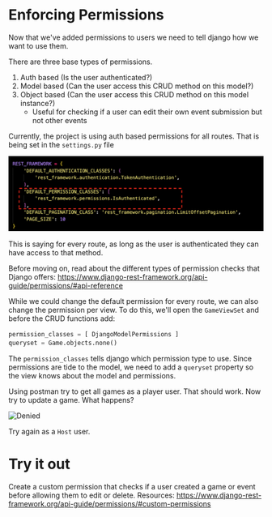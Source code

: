 # Enforcing Permissions
Now that we've added permissions to users we need to tell django how we want to use them.

There are three base types of permissions. 
1. Auth based (Is the user authenticated?)
2. Model based (Can the user access this CRUD method on this model?)
3. Object based (Can the user access this CRUD method on this model instance?)
    - Useful for checking if a user can edit their own event submission but not other events

Currently, the project is using auth based permissions for all routes. That is being set in the `settings.py` file

![default permissions](./images/default_permissions.png)

This is saying for every route, as long as the user is authenticated they can have access to that method. 

Before moving on, read about the different types of permission checks that Django offers: https://www.django-rest-framework.org/api-guide/permissions/#api-reference

While we could change the default permission for every route, we can also change the permission per view. To do this, we'll open the `GameViewSet` and before the CRUD functions add:
```py
permission_classes = [ DjangoModelPermissions ]
queryset = Game.objects.none()
```
The `permission_classes` tells django which permission type to use. Since permissions are tide to the model, we need to add a `queryset` property so the view knows about the model and permissions. 

Using postman try to get all games as a player user. That should work. Now try to update a game. What happens?

![Denied](https://media.giphy.com/media/OgbPFB5AE3jW/giphy.gif)

Try again as a `Host` user.


# Try it out
Create a custom permission that checks if a user created a game or event before allowing them to edit or delete.
Resources:
https://www.django-rest-framework.org/api-guide/permissions/#custom-permissions

